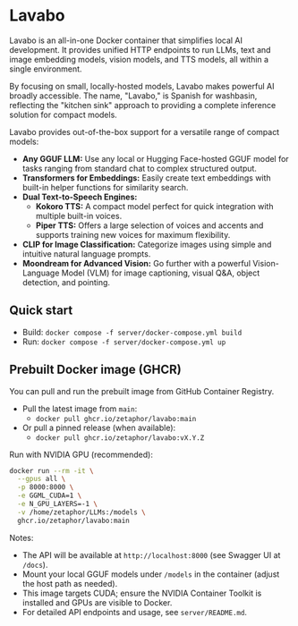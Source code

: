 Lavabo
==============

Lavabo is an all-in-one Docker container that simplifies local AI development. It provides unified HTTP endpoints to run LLMs, text and image embedding models, vision models, and TTS models, all within a single environment.

By focusing on small, locally-hosted models, Lavabo makes powerful AI broadly accessible. The name, "Lavabo," is Spanish for washbasin, reflecting the "kitchen sink" approach to providing a complete inference solution for compact models.

Lavabo provides out-of-the-box support for a versatile range of compact models:

- **Any GGUF LLM:** Use any local or Hugging Face-hosted GGUF model for tasks ranging from standard chat to complex structured output.
- **Transformers for Embeddings:** Easily create text embeddings with built-in helper functions for similarity search.
- **Dual Text-to-Speech Engines:**
  - **Kokoro TTS:** A compact model perfect for quick integration with multiple built-in voices.
  - **Piper TTS:** Offers a large selection of voices and accents and supports training new voices for maximum flexibility.
- **CLIP for Image Classification:** Categorize images using simple and intuitive natural language prompts.
- **Moondream for Advanced Vision:** Go further with a powerful Vision-Language Model (VLM) for image captioning, visual Q&A, object detection, and pointing.

Quick start
-----------

- Build: `docker compose -f server/docker-compose.yml build`
- Run: `docker compose -f server/docker-compose.yml up`

Prebuilt Docker image (GHCR)
----------------------------

You can pull and run the prebuilt image from GitHub Container Registry.

- Pull the latest image from `main`:
  - `docker pull ghcr.io/zetaphor/lavabo:main`
- Or pull a pinned release (when available):
  - `docker pull ghcr.io/zetaphor/lavabo:vX.Y.Z`

Run with NVIDIA GPU (recommended):

```bash
docker run --rm -it \
  --gpus all \
  -p 8000:8000 \
  -e GGML_CUDA=1 \
  -e N_GPU_LAYERS=-1 \
  -v /home/zetaphor/LLMs:/models \
  ghcr.io/zetaphor/lavabo:main
```

Notes:
- The API will be available at `http://localhost:8000` (see Swagger UI at `/docs`).
- Mount your local GGUF models under `/models` in the container (adjust the host path as needed).
- This image targets CUDA; ensure the NVIDIA Container Toolkit is installed and GPUs are visible to Docker.
- For detailed API endpoints and usage, see `server/README.md`.
